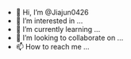 - 👋 Hi, I’m @Jiajun0426
- 👀 I’m interested in ...
- 🌱 I’m currently learning ...
- 💞️ I’m looking to collaborate on ...
- 📫 How to reach me ...

<!---
Jiajun0426/Jiajun0426 is a ✨ special ✨ repository because its `README.md` (this file) appears on your GitHub profile.
You can click the Preview link to take a look at your changes.
--->
